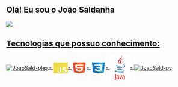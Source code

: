 ## Olá! Eu sou o João Saldanha
 <div>
  <a href="https://github.com/JoaoSald">
  <img height="180em" src="https://github-readme-stats.vercel.app/api?username=JoaoSald&show_icons=true&theme=dracula&include_all_commits=true&count_private=true"/>
<!--   <img height="180em" src="https://github-readme-stats.vercel.app/api/top-langs/?username=JoaoSald&layout=compact&langs_count=7&theme=dracula"/> -->
</div>
   
 <h2>Tecnologias que possuo conhecimento:</h2>
  <div style="display: inline_block">
  <img align="center" alt="JoaoSald-php" height="60" width="45" src="https://cdn.jsdelivr.net/gh/devicons/devicon/icons/php/php-plain.svg" /> -
  <img align="center" alt="JoaoSald-Js" height="30" width="40" src="https://raw.githubusercontent.com/devicons/devicon/master/icons/javascript/javascript-plain.svg">-
  <img align="center" alt="JoaoSald-HTML" height="30" width="40" src="https://raw.githubusercontent.com/devicons/devicon/master/icons/html5/html5-original.svg">-
  <img align="center" alt="JoaoSald-CSS" height="30" width="40" src="https://raw.githubusercontent.com/devicons/devicon/master/icons/css3/css3-original.svg">-
  <img align="center" alt="JoaoSald-Java" height="70" width="55" src="https://raw.githubusercontent.com/devicons/devicon/master/icons/java/java-original-wordmark.svg">-
  <img align="center" alt="JoaoSald-py" height="65" width="45" src="https://cdn.jsdelivr.net/gh/devicons/devicon/icons/python/python-original-wordmark.svg" />
          
</div>
